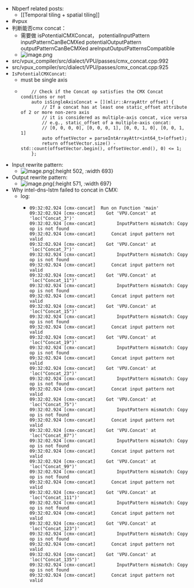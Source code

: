 - Nbperf related posts:
	- [[Temporal tiling + spatial tiling]]
- #vpux
- 判断能否cmx concat：
	- 需要做 isPotentialCMXConcat， potentialInputPattern inputPatternCanBeCMXed potentialOutputPattern outputPatternCanBeCMXed areInputOutputPatternsCompatible
	- ![image.png](../assets/image_1667368491377_0.png)
- src/vpux_compiler/src/dialect/VPU/passes/cmx_concat.cpp:992
- src/vpux_compiler/src/dialect/VPU/passes/cmx_concat.cpp:925
- `IsPotentialCMXConcat`:
	- must be single axis
	- ```
	      // Check if the Concat op satisfies the CMX Concat conditions or not
	      auto isSingleAxisConcat = [](mlir::ArrayAttr offset) {
	          // If a concat has at least one static_offset attribute of 2 or more non-zero axis
	          // it is considered as multiple-axis concat, vice versa
	          // e.g., static_offset of a multiple-axis concat:
	          // [0, 0, 0, 0], [0, 0, 0, 1], [0, 0, 1, 0], [0, 0, 1, 1]
	          auto offsetVector = parseIntArrayAttr<int64_t>(offset);
	          return offsetVector.size() - std::count(offsetVector.begin(), offsetVector.end(), 0) <= 1;
	      };
	  ```
- Input rewrite pattern:
	- ![image.png](../assets/image_1667442752747_0.png){:height 502, :width 693}
- Output rewrite pattern:
	- ![image.png](../assets/image_1667442800780_0.png){:height 571, :width 697}
- Why intel-dns-lstm failed to concat in CMX:
	- log:
		- ```
		  09:32:02.924 [cmx-concat]  Run on Function 'main'
		  09:32:02.924 [cmx-concat]    Got 'VPU.Concat' at 'loc("Concat_3")'
		  09:32:02.924 [cmx-concat]        InputPattern mismatch: Copy op is not found
		  09:32:02.924 [cmx-concat]      Concat input pattern not valid
		  09:32:02.924 [cmx-concat]    Got 'VPU.Concat' at 'loc("Concat_7")'
		  09:32:02.924 [cmx-concat]        InputPattern mismatch: Copy op is not found
		  09:32:02.924 [cmx-concat]      Concat input pattern not valid
		  09:32:02.924 [cmx-concat]    Got 'VPU.Concat' at 'loc("Concat_11")'
		  09:32:02.924 [cmx-concat]        InputPattern mismatch: Copy op is not found
		  09:32:02.924 [cmx-concat]      Concat input pattern not valid
		  09:32:02.924 [cmx-concat]    Got 'VPU.Concat' at 'loc("Concat_15")'
		  09:32:02.924 [cmx-concat]        InputPattern mismatch: Copy op is not found
		  09:32:02.924 [cmx-concat]      Concat input pattern not valid
		  09:32:02.924 [cmx-concat]    Got 'VPU.Concat' at 'loc("Concat_19")'
		  09:32:02.924 [cmx-concat]        InputPattern mismatch: Copy op is not found
		  09:32:02.924 [cmx-concat]      Concat input pattern not valid
		  09:32:02.924 [cmx-concat]    Got 'VPU.Concat' at 'loc("Concat_23")'
		  09:32:02.924 [cmx-concat]        InputPattern mismatch: Copy op is not found
		  09:32:02.924 [cmx-concat]      Concat input pattern not valid
		  09:32:02.924 [cmx-concat]    Got 'VPU.Concat' at 'loc("Concat_75")'
		  09:32:02.924 [cmx-concat]        InputPattern mismatch: Copy op is not found
		  09:32:02.924 [cmx-concat]      Concat input pattern not valid
		  09:32:02.924 [cmx-concat]    Got 'VPU.Concat' at 'loc("Concat_87")'
		  09:32:02.924 [cmx-concat]        InputPattern mismatch: Copy op is not found
		  09:32:02.924 [cmx-concat]      Concat input pattern not valid
		  09:32:02.924 [cmx-concat]    Got 'VPU.Concat' at 'loc("Concat_99")'
		  09:32:02.924 [cmx-concat]        InputPattern mismatch: Copy op is not found
		  09:32:02.924 [cmx-concat]      Concat input pattern not valid
		  09:32:02.924 [cmx-concat]    Got 'VPU.Concat' at 'loc("Concat_111")'
		  09:32:02.924 [cmx-concat]        InputPattern mismatch: Copy op is not found
		  09:32:02.924 [cmx-concat]      Concat input pattern not valid
		  09:32:02.924 [cmx-concat]    Got 'VPU.Concat' at 'loc("Concat_123")'
		  09:32:02.924 [cmx-concat]        InputPattern mismatch: Copy op is not found
		  09:32:02.924 [cmx-concat]      Concat input pattern not valid
		  09:32:02.924 [cmx-concat]    Got 'VPU.Concat' at 'loc("Concat_135")'
		  09:32:02.924 [cmx-concat]        InputPattern mismatch: Copy op is not found
		  09:32:02.924 [cmx-concat]      Concat input pattern not valid
		  ```